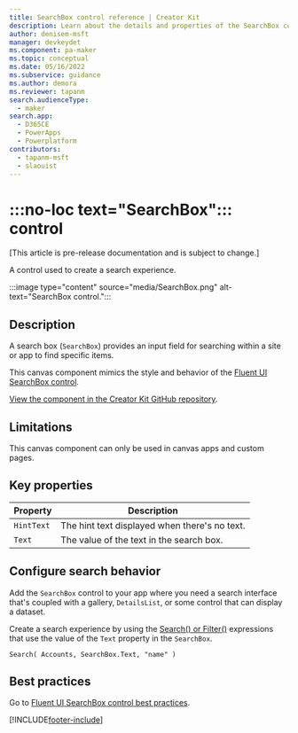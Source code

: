 ```yaml
---
title: SearchBox control reference | Creator Kit
description: Learn about the details and properties of the SearchBox control in the Creator Kit.
author: denisem-msft
manager: devkeydet
ms.component: pa-maker
ms.topic: conceptual
ms.date: 05/16/2022
ms.subservice: guidance
ms.author: demora
ms.reviewer: tapanm
search.audienceType: 
  - maker
search.app: 
  - D365CE
  - PowerApps
  - Powerplatform
contributors:
  - tapanm-msft
  - slaouist
---
```


# :::no-loc text="SearchBox"::: control

[This article is pre-release documentation and is subject to change.]

A control used to create a search experience.

:::image type="content" source="media/SearchBox.png" alt-text="SearchBox control.":::

## Description

A search box (`SearchBox`) provides an input field for searching within a site or app to find specific items.

This canvas component mimics the style and behavior of the [Fluent UI SearchBox control](https://developer.microsoft.com/fluentui#/controls/web/searchbox).

[View the component in the Creator Kit GitHub repository](https://github.com/microsoft/powercat-creator-kit/tree/main/CreatorKitCore/SolutionPackage/CanvasApps/cat_powercatcomponentlibrary_0be3a_DocumentUri_msapp_src).

## Limitations

This canvas component can only be used in canvas apps and custom pages.

## Key properties

| Property | Description |
| -------- | ----------- |
| `HintText` | The hint text displayed when there's no text. |
| `Text` | The value of the text in the search box. |

## Configure search behavior

Add the `SearchBox` control to your app where you need a search interface that's coupled with a gallery, `DetailsList`, or some control that can display a dataset.

Create a search experience by using the [Search() or Filter()](/power-apps/maker/canvas-apps/functions/function-filter-lookup) expressions that use the value of the `Text` property in the `SearchBox`.

```powerapps-dot
Search( Accounts, SearchBox.Text, "name" )
```

## Best practices

Go to [Fluent UI SearchBox control best practices](https://developer.microsoft.com/fluentui#/controls/web/searchbox).

[!INCLUDE[footer-include](../../includes/footer-banner.md)]